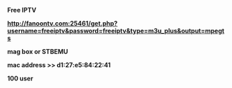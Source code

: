 <b>Free IPTV <b>


http://fanoontv.com:25461/get.php?username=freeiptv&password=freeiptv&type=m3u_plus&output=mpegts


mag box or STBEMU 

mac address >> d1:27:e5:84:22:41


100 user
